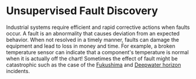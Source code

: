 
# Unsupervised Fault Discovery 

Industrial systems require efficient and rapid corrective actions when faults occur. A fault is an abnormality that causes deviation from an expected behavior. When not resolved in a timely manner, faults can damage the equipment and lead to loss in money and time. For example, a broken temperature sensor can indicate that a component's temperature is normal when it is actually off the chart! Sometimes the effect of fault might be catastrophic such as the case of the [Fukushima](https://en.wikipedia.org/wiki/Fukushima_nuclear_accident) and [Deepwater horizon](https://en.wikipedia.org/wiki/Deepwater_Horizon) incidents.

 

